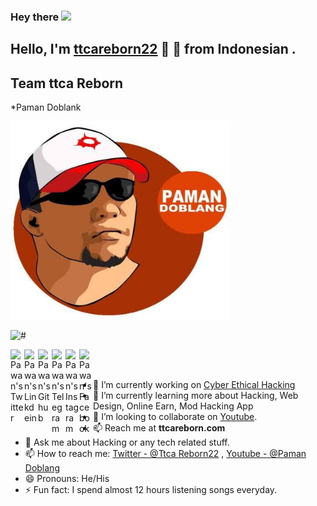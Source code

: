 ### Hey there <img src="https://media.giphy.com/media/hvRJCLFzcasrR4ia7z/giphy.gif" width="25px">
## Hello, I'm [ttcareborn22](#) 👋 🚀 from Indonesian .


## Team ttca Reborn 
*Paman Doblank

<img align="center" alt="jfif" src="https://github.com/ttcareborn22/ttcareborn22/blob/main/paman%20doblank.png" width="350" height="320" />

<p align="left"> <img src="https://komarev.com/ghpvc/?username=OnlineHacking&label=Views&color=blue&style=plastic" alt="#" /> </p>

<a href="#">
  <img align="left" alt="Pawan's Twitter" width="22px" src="https://cdn.jsdelivr.net/npm/simple-icons@v3/icons/twitter.svg" />
</a>
<a href="#">
  <img align="left" alt="Pawan's Linkdein" width="22px" src="https://cdn.jsdelivr.net/npm/simple-icons@v3/icons/linkedin.svg" />
</a>
<a href="#">
  <img align="left" alt="Pawan's Github" width="22px" src="https://cdn.jsdelivr.net/npm/simple-icons@v3/icons/github.svg" />
</a>
<a href="#">
  <img align="left" alt="Pawan's Telegram" width="22px" src="https://cdn.jsdelivr.net/npm/simple-icons@v3/icons/telegram.svg" />
</a>
<a href="#">
  <img align="left" alt="Pawan's Instagram" width="22px" src="https://cdn.jsdelivr.net/npm/simple-icons@v3/icons/instagram.svg" />
</a>
<a href="#">
  <img align="left" alt="Pawan's Facebook" width="22px" src="https://cdn.jsdelivr.net/npm/simple-icons@v3/icons/facebook.svg" />
</a>
<a href="#>
  <img align="left" alt="Pawan's Youtube" width="22px" src="https://cdn.jsdelivr.net/npm/simple-icons@v3/icons/youtube.svg" />
</a>

<br/>
<br/>



- 🔭 I’m currently working on [Cyber Ethical Hacking](#)
- 🌱 I’m currently learning more about Hacking, Web Design, Online Earn, Mod Hacking App
- 👯 I’m looking to collaborate on [Youtube](#).
- 📫 Reach me at **ttcareborn.com**
- 💬 Ask me about Hacking or any tech related stuff.
- 📫 How to reach me: [Twitter - @Ttca Reborn22](#) , [Youtube - @Paman Doblang](#)
- 😄 Pronouns: He/His
- ⚡ Fun fact: I spend almost 12 hours listening songs everyday.
